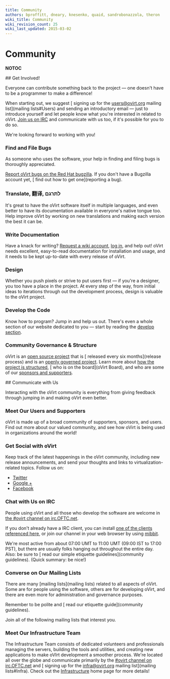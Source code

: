 ```yaml
---
title: Community
authors: bproffitt, dneary, knesenko, quaid, sandrobonazzola, theron
wiki_title: Community
wiki_revision_count: 25
wiki_last_updated: 2015-03-02
---
```


# Community

__NOTOC__

<div class="row">
<div class="span6 pad-left pad-right-small">
## Get Involved!

Everyone can contribute something back to the project — one doesn't have to be a programmer to make a difference!

When starting out, we suggest [ signing up for the users@ovirt.org mailing list](mailing lists#Users) and sending an introductory email — just to introduce yourself and let people know what you're interested in related to oVirt. [ Join us on IRC](Communication#IRC) and communicate with us too, if it's possible for you to do so.

We're looking forward to working with you!

### Find and File Bugs

As someone who uses the software, your help in finding and filing bugs is thoroughly appreciated.

[Report oVirt bugs on the Red Hat bugzilla](https://bugzilla.redhat.com/enter_bug.cgi?product=ovirt). If you don't have a Bugzilla account yet, [ find out how to get one](reporting a bug).

### Translate, 翻译, ‫לתרגם‬

It's great to have the oVirt software itself in multiple languages, and even better to have its documentation available in everyone's native tongue too. Help improve oVirt by working on new translations and making each version the best it can be.

### Write Documentation

Have a knack for writing? [Request a wiki account](Special:RequestAccount), [ log in](Special:UserLogin), and help out! oVirt needs excellent, easy-to-read documentation for installation and usage, and it needs to be kept up-to-date with every release of oVirt.

### Design

Whether you push pixels or strive to put users first — if you're a designer, you too have a place in the project. At every step of the way, from initial ideas to iterations through out the development process, design is valuable to the oVirt project.

### Develop the Code

Know how to program? Jump in and help us out. There's even a whole section of our website dedicated to you — start by reading the [ develop section](develop).

### Community Governance & Structure

oVirt is an [open source project](http://www.opensource.org) that is [ released every six months](release process) and is an [ openly governed project](governance). Learn more about [ how the project is structured](governance), [ who is on the board](oVirt Board), and who are some of our [ sponsors and supporters](sponsors_and_supporters).

</div>
<div class="span6 pad-left-small pad-right">
## Communicate with Us

Interacting with the oVirt community is everything from giving feedback through jumping in and making oVirt even better.

### Meet Our Users and Supporters

oVirt is made up of a broad community of supporters, sponsors, and users. Find out more about our valued community, and see how oVirt is being used in organizations around the world!

### Get Social with oVirt

Keep track of the latest happenings in the oVirt community, including new release announcements, and send your thoughts and links to virtualization-related topics. Follow us on:

*   [Twitter](https://twitter.com/ovirt)
*   [Google +](https://plus.google.com/u/0/communities/109346090491400112913)
*   [Facebook](https://www.facebook.com/groups/ovirt.openvirtualization/)

### Chat with Us on IRC

People using oVirt and all those who develop the software are welcome in [the #ovirt channel on irc.OFTC.net](irc://irc.oftc.net/ovirt).

If you don't already have a IRC client, you can install [one of the clients referenced here](http://www.irchelp.org/irchelp/new2irc.html), or join our channel in your web browser by using [mibbit](https://www.mibbit.com/).

We're most active from about 07:00 UMT to 11:00 UMT (09:00 IST to 17:00 PST), but there are usually folks hanging out throughout the entire day. Also: be sure to [ read our simple etiquette guidelines](community guidelines). (Quick summary: be nice!)

### Converse on Our Mailing Lists

There are many [mailing lists](mailing lists) related to all aspects of oVirt. Some are for people using the software, others are for developing oVirt, and there are even more for administration and governance purposes.

Remember to be polite and [ read our etiquette guide](community guidelines).

Join all of the following mailing lists that interest you.

### Meet Our Infrastructure Team

The Infrastructure Team consists of dedicated volunteers and professionals managing the servers, building the tools and utilities, and creating new applications to make oVIrt development a smoother process. We're located all over the globe and communicate primarily by the [#ovirt channel on irc.OFTC.net](irc://irc.oftc.net/ovirt) and [ signing up for the infra@ovirt.org mailing list](mailing lists#Infra). Check out the [ Infrastructure](Infrastructure) home page for more details!

</div>
</div>

